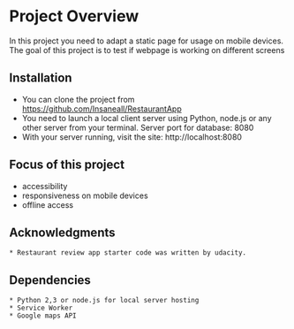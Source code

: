 # Project Overview

In this project you need to adapt a static page for usage on mobile devices. The goal of this project is to test if webpage is working on different screens


## Installation
* You can clone the project from
	https://github.com/Insaneall/RestaurantApp
* You need to launch a local client server using Python, node.js or any other server from your terminal. 
Server port for database: 8080
* With your server running, visit the site: http://localhost:8080

## Focus of this project
* accessibility
* responsiveness on mobile devices
* offline access


## Acknowledgments
    * Restaurant review app starter code was written by udacity.

## Dependencies
	* Python 2,3 or node.js for local server hosting
	* Service Worker
	* Google maps API


